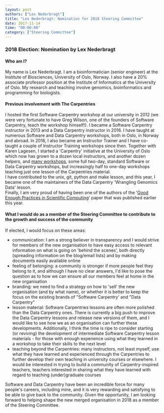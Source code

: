 ```yaml
---
layout: post
authors: ["Lex Nederbragt"]
title: "Lex Nederbragt: Nomination for 2018 Steering Committee"
date: 2017-11-14
time: "00:00:00"
category: ["Steering Committee"]
---
```



### 2018 Election: Nomination by Lex Nederbragt

#### Who am I?

My name is Lex Nederbragt. I am a bioinformatician (senior engineer) at the Institute of Biosciences, University of Oslo, Norway. I also have a 20% associate professor position at the Institute of Informatics at the University of Oslo. My research and teaching involve genomics, bioinformatics and programming for biologists.

#### Previous involvement with The Carpentries

I hosted the first Software Carpentry workshop at our university in 2012 (we were very fortunate to have Greg Wilson, one of the founders of Software Carpentry, teach the workshop himself!). I became a Software Carpentry instructor in 2013 and a Data Carpentry instructor in 2016. I have taught at numerous Software and Data Carpentry workshops, both in Oslo, in Norway and abroad. In 2016, I also became an Instructor Trainer and I have co-taught a couple of Instructor Training workshops since then. Together with Karen Lagesen, I started a 'Carpentry' initiative at the University of Oslo which now has grown to a dozen local instructors, and another dozen helpers, and [many workshops](https://uio-carpentry.github.io/), some full two-day, standard Software or Data Carpentry workshops, but increasingly half to one-day workshops teaching just one lesson of the Carpentries material.  
I have contributed to the unix, git, python and make lesson, and this year, I became one of the maintainers of the Data Carpentry 'Wrangling Genomics Data' lesson.  
Finally, I am very proud of having been one of the authors of the '[Good Enough Practices in Scientific Computing](http://journals.plos.org/ploscompbiol/article?id=10.1371/journal.pcbi.1005510)' paper that was published earlier this year.

#### What I would do as a member of the Steering Committee to contribute to the growth and success of the community

If elected, I would focus on these areas:

* communication: I am a strong believer in transparency and I would strive for members of the new organisation to have easy access to relevant information on what is going on 'behind the scenes', both directly (spreading information on the blog/email lists) and by making documents easily available online
* feeling of belonging: a community is stronger if more people feel they belong to it, and although I have no clear answers, I'd like to pose the question as to how we can ensure all our members feel at home in the new organisation
* branding: we need to find a strategy on how to 'sell' the new organisation (and by what name), or whether it is better to keep the focus on the existing brands of "Software Carpentry' and "Data Carpentry"
* lesson material: Software Carpentries lessons are often more polished than the Data Carpentry ones. There is currently a big push to improve the Data Carpentry lessons and release new versions of them, and I would like to see how we as an organisation can further these developments. Additionally, I think the time is ripe to consider starting (or reviving) the development of intermediate Software Carpentry lesson materials - for those with enough experience using what they learned in a workshop to take their skills to the next level
* teaching beyond the Carpentries: many instructors, not least myself, use what they have learned and experienced through the Carpentries to further develop their own teaching in university courses or elsewhere. I would be interested in trying to build a community of Carpentry-inspired teachers, teachers interested in sharing what they have learned with regard to teaching (under)graduate courses

Software and Data Carpentry have been an incredible force for many people's careers, including mine, and it is very rewarding and satisfying to be able to give back to the community. Given the opportunity, I am looking forward to helping shape the new merged organisation in 2018 as a member of the Steering Committee.
